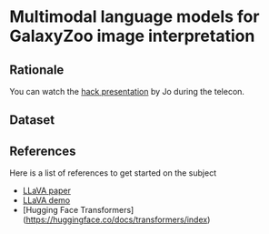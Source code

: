 # Multimodal language models for GalaxyZoo image interpretation

## Rationale

You can watch the [hack presentation][telecon] by Jo during the telecon.

[telecon]: https://u-paris.zoom.us/rec/share/ibQAB_HcRwoRFxrmne3RtWUnGp3xH_bqsS9oOG0vMHZEPJidfSASYsXzR_MzNCM.0GfrQ39bReZsAScg

## Dataset

## References

Here is a list of references to get started on the subject
- [LLaVA paper](https://arxiv.org/abs/2304.08485)
- [LLaVA demo](https://llava-vl.github.io/)
- [Hugging Face Transformers] (https://huggingface.co/docs/transformers/index)